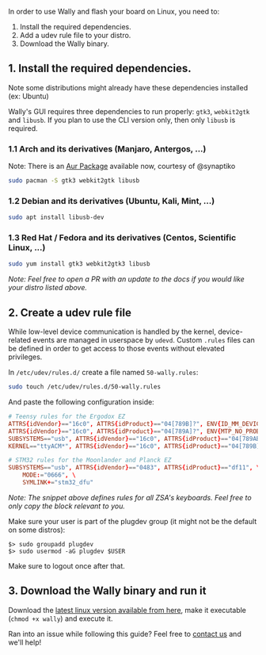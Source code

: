 In order to use Wally and flash your board on Linux, you need to:

1. Install the required dependencies.
2. Add a udev rule file to your distro.
3. Download the Wally binary.

## 1. Install the required dependencies.

Note some distributions might already have these dependencies installed (ex: Ubuntu)

Wally's GUI requires three dependencies to run properly: `gtk3`, `webkit2gtk` and `libusb`.
If you plan to use the CLI version only, then only `libusb` is required.

### 1.1 Arch and its derivatives (Manjaro, Antergos, ...)
Note: There is an [Aur Package](https://aur.archlinux.org/packages/zsa-wally/) available now, courtesy of @synaptiko
```bash
sudo pacman -S gtk3 webkit2gtk libusb
```

### 1.2 Debian and its derivatives (Ubuntu, Kali, Mint, ...)
```bash
sudo apt install libusb-dev
```

### 1.3 Red Hat / Fedora and its derivatives (Centos, Scientific Linux, ...)
```bash
sudo yum install gtk3 webkit2gtk3 libusb
```

_Note: Feel free to open a PR with an update to the docs if you would like your distro listed above._

## 2. Create a udev rule file
While low-level device communication is handled by the kernel, device-related events are managed in userspace by `udevd`. Custom `.rules` files can be defined in order to get access to those events without elevated privileges.

In `/etc/udev/rules.d/` create a file named `50-wally.rules`:
```bash
sudo touch /etc/udev/rules.d/50-wally.rules
```

And paste the following configuration inside:

```conf
# Teensy rules for the Ergodox EZ
ATTRS{idVendor}=="16c0", ATTRS{idProduct}=="04[789B]?", ENV{ID_MM_DEVICE_IGNORE}="1"
ATTRS{idVendor}=="16c0", ATTRS{idProduct}=="04[789A]?", ENV{MTP_NO_PROBE}="1"
SUBSYSTEMS=="usb", ATTRS{idVendor}=="16c0", ATTRS{idProduct}=="04[789ABCD]?", MODE:="0666"
KERNEL=="ttyACM*", ATTRS{idVendor}=="16c0", ATTRS{idProduct}=="04[789B]?", MODE:="0666"

# STM32 rules for the Moonlander and Planck EZ
SUBSYSTEMS=="usb", ATTRS{idVendor}=="0483", ATTRS{idProduct}=="df11", \
    MODE:="0666", \
    SYMLINK+="stm32_dfu"
```

_Note: The snippet above defines rules for all ZSA's keyboards. Feel free to only copy the block relevant to you._

Make sure your user is part of the plugdev group (it might not be the default on some distros):

```
$> sudo groupadd plugdev
$> sudo usermod -aG plugdev $USER
```
Make sure to logout once after that.

## 3. Download the Wally binary and run it

Download the [latest linux version available from here](https://configure.ergodox-ez.com/wally/linux), make it executable (`chmod +x wally`) and execute it.

Ran into an issue while following this guide? Feel free to [contact us](mailto:contact@ergodox-ez.com) and we'll help!